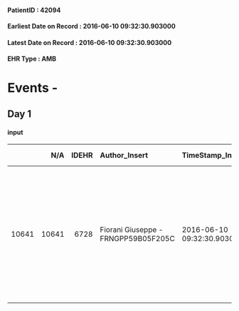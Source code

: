 
#### PatientID : 42094
#### Earliest Date on Record : 2016-06-10 09:32:30.903000
#### Latest Date on Record : 2016-06-10 09:32:30.903000
#### EHR Type : AMB

# Events - 

## Day 1

#### input
|       |    N/A |   IDEHR | Author_Insert                       | TimeStamp_Insert           | EHRType   |   PatientID |   IDDigitalSignDocument | persone_vicine   |   Unnamed: 0_x.1 |   IDANAMNESI_SOCIALE | Patient   | FamigliaAltro   | Paziente_T   | FamigliaAltro_T   |   Non_Rilevabile_x.1 | Note_Non_Rilevabile_x.1   | opt_Problemi   | Note_I                                                                                                                                                                                                                                                                                          | ds_note_timori                                                                                                                                                                                                                 | opt_paziente_a   | opt_famiglia_a   | opt_adeguatezza   | opt_paziente_solo   | ds_note_con                                                                                                                                                                                                                     | opt_presente_assente   | Presenza_minori   | Caregiver_principale            | opt_capacita     | opt_necessario   | opt_presente   | opt_risorse_ec   | opt_paziente_psi   | opt_Ins_vol   | opt_paziente_ad   | opt_caregiver_ad   | opt_esenzione   | opt_inv_civile   |   invalidita_perc | ds_codice_es   | Needs     | Domestic partnership           | Fragility   | opt_disponibilita_f   | opt_indennita_acc   | opt_legge   | opt_famiglia_psi   | opt_disponibilit_paz   |
|------:|-------:|--------:|:------------------------------------|:---------------------------|:----------|------------:|------------------------:|:-----------------|-----------------:|---------------------:|:----------|:----------------|:-------------|:------------------|---------------------:|:--------------------------|:---------------|:------------------------------------------------------------------------------------------------------------------------------------------------------------------------------------------------------------------------------------------------------------------------------------------------|:-------------------------------------------------------------------------------------------------------------------------------------------------------------------------------------------------------------------------------|:-----------------|:-----------------|:------------------|:--------------------|:--------------------------------------------------------------------------------------------------------------------------------------------------------------------------------------------------------------------------------|:-----------------------|:------------------|:--------------------------------|:-----------------|:-----------------|:---------------|:-----------------|:-------------------|:--------------|:------------------|:-------------------|:----------------|:-----------------|------------------:|:---------------|:----------|:-------------------------------|:------------|:----------------------|:--------------------|:------------|:-------------------|:-----------------------|
| 10641 |  10641 |    6728 | Fiorani Giuseppe - FRNGPP59B05F205C | 2016-06-10 09:32:30.903000 | AMB       |       42094 |                  391243 | N/A              |             3455 |                 2248 | No#0      | Si#1            | No#0         | Si#1              |                    0 | NR                        | No#0           | Pz con scarso livello di competenza, relativamente alla situazione clinica,connotata da decadimento cognitivo e peggioramento generale. La figlia Monica mi √® sembrata assolutamente consapevole della gravit√† e della terminalit√†,congruente ad un percorso di cure palliative di fine vita | I timori espressi dalla figlia riguardano il contesto familiare del paziente,il quale vive con la moglie di 89 anni IC con accompagnamento per esiti di ictus. Sono comunque presenti due badanti per la gestione complessiva. | Indefinite#2     | Congruenti#1     | Si#1              | No#0                | Il pz,ex cattedratico dell'universit√† cattolica di Milano,professore di letteratura Italiana,vive con la moglie Silvana di aa 89,IC con accompagnamento per esiti di ictus. Quattro figli fuori casa:tre femmine ed un maschio | Presente#1             | No#0              | Le figlie Maria Teresa e Monica | Incrementabile#1 | Si#1             | Si#1           | Adeguate#1       | No#0               | No#0          | Problematica#0    | Totale#2           | Si#1            | Si#1             |               100 | IC13           | Clinici#0 | Coniuge/Convivente#0;Badante#1 | nessuna#0   | Si#1                  | No#0                | No#0        | No#0               | Si#1                   |


